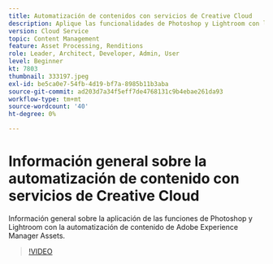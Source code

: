```yaml
---
title: Automatización de contenidos con servicios de Creative Cloud
description: Aplique las funcionalidades de Photoshop y Lightroom con la automatización de contenido de Adobe Experience Manager Assets.
version: Cloud Service
topic: Content Management
feature: Asset Processing, Renditions
role: Leader, Architect, Developer, Admin, User
level: Beginner
kt: 7803
thumbnail: 333197.jpeg
exl-id: be5ca0e7-54fb-4d19-bf7a-8985b11b3aba
source-git-commit: ad203d7a34f5eff7de4768131c9b4ebae261da93
workflow-type: tm+mt
source-wordcount: '40'
ht-degree: 0%

---
```


# Información general sobre la automatización de contenido con servicios de Creative Cloud

Información general sobre la aplicación de las funciones de Photoshop y Lightroom con la automatización de contenido de Adobe Experience Manager Assets.

>[!VIDEO](https://video.tv.adobe.com/v/333197?quality=12&learn=on)
